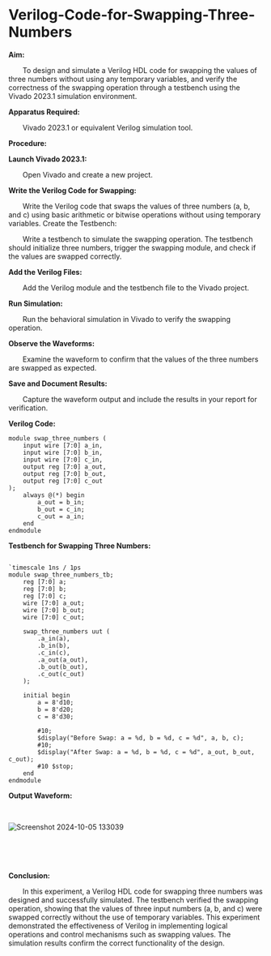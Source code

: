 # Verilog-Code-for-Swapping-Three-Numbers

**Aim:**

&emsp;&emsp;To design and simulate a Verilog HDL code for swapping the values of three numbers without using any temporary variables, and verify the correctness of the swapping operation through a testbench using the Vivado 2023.1 simulation environment.

**Apparatus Required:**

&emsp;&emsp;Vivado 2023.1 or equivalent Verilog simulation tool.

**Procedure:**

**Launch Vivado 2023.1:**

&emsp;&emsp;Open Vivado and create a new project.

**Write the Verilog Code for Swapping:**

&emsp;&emsp;Write the Verilog code that swaps the values of three numbers (a, b, and c) using basic arithmetic or bitwise operations without using temporary variables.
Create the Testbench:

&emsp;&emsp;Write a testbench to simulate the swapping operation. The testbench should initialize three numbers, trigger the swapping module, and check if the values are swapped correctly.

**Add the Verilog Files:**

&emsp;&emsp;Add the Verilog module and the testbench file to the Vivado project.

**Run Simulation:**

&emsp;&emsp;Run the behavioral simulation in Vivado to verify the swapping operation.

**Observe the Waveforms:**

&emsp;&emsp;Examine the waveform to confirm that the values of the three numbers are swapped as expected.

**Save and Document Results:**

&emsp;&emsp;Capture the waveform output and include the results in your report for verification.

**Verilog Code:**

```
module swap_three_numbers (
    input wire [7:0] a_in,
    input wire [7:0] b_in,
    input wire [7:0] c_in,
    output reg [7:0] a_out,
    output reg [7:0] b_out,
    output reg [7:0] c_out
);
    always @(*) begin
        a_out = b_in;
        b_out = c_in;
        c_out = a_in;
    end
endmodule
```

**Testbench for Swapping Three Numbers:**

```

`timescale 1ns / 1ps
module swap_three_numbers_tb;
    reg [7:0] a;
    reg [7:0] b;
    reg [7:0] c;
    wire [7:0] a_out;
    wire [7:0] b_out;
    wire [7:0] c_out;

    swap_three_numbers uut (
        .a_in(a),
        .b_in(b),
        .c_in(c),
        .a_out(a_out),
        .b_out(b_out),
        .c_out(c_out)
    );

    initial begin
        a = 8'd10;
        b = 8'd20;
        c = 8'd30;

        #10;
        $display("Before Swap: a = %d, b = %d, c = %d", a, b, c);
        #10;
        $display("After Swap: a = %d, b = %d, c = %d", a_out, b_out, c_out);
        #10 $stop;
    end
endmodule
```
**Output Waveform:**

<br>

![Screenshot 2024-10-05 133039](https://github.com/user-attachments/assets/442bfcc4-8046-4175-8322-856c81031801)

<br>
<br>
<br>

**Conclusion:**

&emsp;&emsp;In this experiment, a Verilog HDL code for swapping three numbers was designed and successfully simulated. The testbench verified the swapping operation, showing that the values of three input numbers (a, b, and c) were swapped correctly without the use of temporary variables. This experiment demonstrated the effectiveness of Verilog in implementing logical operations and control mechanisms such as swapping values. The simulation results confirm the correct functionality of the design.
